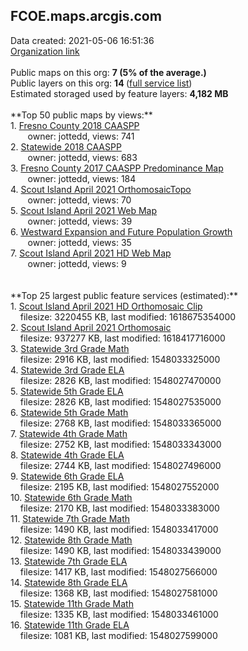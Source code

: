 <h2>FCOE.maps.arcgis.com</h2> Data created: 2021-05-06 16:51:36 <br /><a target='new' href='https://FCOE.maps.arcgis.com'>Organization link</a><br /><br />Public maps on this org: <b>7 (5% of the average.)</b><br />Public layers on this org: <b>14 </b>(<a target='new' href='https://services.arcgis.com/MnZMohxiFr5lwcq1/ArcGIS/rest/services'>full service list</a>)<br />Estimated storaged used by feature layers: <b>4,182 MB</b><br /><br />**Top 50 public maps by views:**<br />  1. <a target='new' href='https://www.arcgis.com/home/item.html?id=116087d4582449ad87ae401142845534'>Fresno County 2018 CAASPP</a> <br />  &nbsp;&nbsp;&nbsp;&nbsp; &nbsp;&nbsp;owner: jottedd, views: 741<br />  2. <a target='new' href='https://www.arcgis.com/home/item.html?id=48a6bd6b66d243f0926ccbd5e4cd4094'>Statewide 2018 CAASPP</a> <br />  &nbsp;&nbsp;&nbsp;&nbsp; &nbsp;&nbsp;owner: jottedd, views: 683<br />  3. <a target='new' href='https://www.arcgis.com/home/item.html?id=8809ad33c6c149dc98f086663736c846'>Fresno County 2017 CAASPP Predominance Map</a> <br />  &nbsp;&nbsp;&nbsp;&nbsp; &nbsp;&nbsp;owner: jottedd, views: 184<br />  4. <a target='new' href='https://www.arcgis.com/home/item.html?id=21296b982f1946f4b38cec8387a859d8'>Scout Island April 2021 OrthomosaicTopo</a> <br />  &nbsp;&nbsp;&nbsp;&nbsp; &nbsp;&nbsp;owner: jottedd, views: 70<br />  5. <a target='new' href='https://www.arcgis.com/home/item.html?id=c172671e388c47b89e63df15dfb8cd14'>Scout Island April 2021 Web Map</a> <br />  &nbsp;&nbsp;&nbsp;&nbsp; &nbsp;&nbsp;owner: jottedd, views: 39<br />  6. <a target='new' href='https://www.arcgis.com/home/item.html?id=8fd7f69d1e6f413c8f7676b4309252d0'>Westward Expansion and Future Population Growth</a> <br />  &nbsp;&nbsp;&nbsp;&nbsp; &nbsp;&nbsp;owner: jottedd, views: 35<br />  7. <a target='new' href='https://www.arcgis.com/home/item.html?id=ce5b419c7dee4e528fd925590679962d'>Scout Island April 2021 HD Web Map</a> <br />  &nbsp;&nbsp;&nbsp;&nbsp; &nbsp;&nbsp;owner: jottedd, views: 9<br /><br /><br />**Top 25 largest public feature services (estimated):**<br /> 1. <a target='new' href='https://www.arcgis.com/home/item.html?id=8a00b4be1c1e462dbe27f9d00fbbe683'>Scout Island April 2021 HD Orthomosaic Clip</a><br /> &nbsp;&nbsp;&nbsp;&nbsp;filesize: 3220455 KB, last modified: 1618675354000<br /> 2. <a target='new' href='https://www.arcgis.com/home/item.html?id=8192bc189e254a83876f0531cf6d70d5'>Scout Island April 2021 Orthomosaic</a><br /> &nbsp;&nbsp;&nbsp;&nbsp;filesize: 937277 KB, last modified: 1618417716000<br /> 3. <a target='new' href='https://www.arcgis.com/home/item.html?id=bec4eae176314ebfb6ed2cf6a07a595e'>Statewide 3rd Grade Math</a><br /> &nbsp;&nbsp;&nbsp;&nbsp;filesize: 2916 KB, last modified: 1548033325000<br /> 4. <a target='new' href='https://www.arcgis.com/home/item.html?id=265c8fa360624f4184123a3797317f2e'>Statewide 3rd Grade ELA</a><br /> &nbsp;&nbsp;&nbsp;&nbsp;filesize: 2826 KB, last modified: 1548027470000<br /> 5. <a target='new' href='https://www.arcgis.com/home/item.html?id=9b7a8f0362e64f5ab40090cac1b4fc08'>Statewide 5th Grade ELA</a><br /> &nbsp;&nbsp;&nbsp;&nbsp;filesize: 2826 KB, last modified: 1548027535000<br /> 6. <a target='new' href='https://www.arcgis.com/home/item.html?id=8afc537cb0a44596959ad2cbb937ae5c'>Statewide 5th Grade Math</a><br /> &nbsp;&nbsp;&nbsp;&nbsp;filesize: 2768 KB, last modified: 1548033365000<br /> 7. <a target='new' href='https://www.arcgis.com/home/item.html?id=0c9e0369bdbd489d8dfd63835a05b299'>Statewide 4th Grade Math</a><br /> &nbsp;&nbsp;&nbsp;&nbsp;filesize: 2752 KB, last modified: 1548033343000<br /> 8. <a target='new' href='https://www.arcgis.com/home/item.html?id=e78dce625fda45129486289c3aa1b9a7'>Statewide 4th Grade ELA</a><br /> &nbsp;&nbsp;&nbsp;&nbsp;filesize: 2744 KB, last modified: 1548027496000<br /> 9. <a target='new' href='https://www.arcgis.com/home/item.html?id=46b0ee8d20554260927bd477ff3e4522'>Statewide 6th Grade ELA</a><br /> &nbsp;&nbsp;&nbsp;&nbsp;filesize: 2195 KB, last modified: 1548027552000<br /> 10. <a target='new' href='https://www.arcgis.com/home/item.html?id=24383e0fe03a442fa8060dde192814e8'>Statewide 6th Grade Math</a><br /> &nbsp;&nbsp;&nbsp;&nbsp;filesize: 2170 KB, last modified: 1548033383000<br /> 11. <a target='new' href='https://www.arcgis.com/home/item.html?id=4b22513d22364247834340100baab459'>Statewide 7th Grade Math</a><br /> &nbsp;&nbsp;&nbsp;&nbsp;filesize: 1490 KB, last modified: 1548033417000<br /> 12. <a target='new' href='https://www.arcgis.com/home/item.html?id=d6d75a86d6fe450eb2d3f7cd3b1f4e62'>Statewide 8th Grade Math</a><br /> &nbsp;&nbsp;&nbsp;&nbsp;filesize: 1490 KB, last modified: 1548033439000<br /> 13. <a target='new' href='https://www.arcgis.com/home/item.html?id=7fc18160e01f4bb7be4d7cc742f39527'>Statewide 7th Grade ELA</a><br /> &nbsp;&nbsp;&nbsp;&nbsp;filesize: 1417 KB, last modified: 1548027566000<br /> 14. <a target='new' href='https://www.arcgis.com/home/item.html?id=4a23891d27c74f7583b513bcaae0d849'>Statewide 8th Grade ELA</a><br /> &nbsp;&nbsp;&nbsp;&nbsp;filesize: 1368 KB, last modified: 1548027581000<br /> 15. <a target='new' href='https://www.arcgis.com/home/item.html?id=233c958f96ba4c948e7b5214a51067a7'>Statewide 11th Grade Math</a><br /> &nbsp;&nbsp;&nbsp;&nbsp;filesize: 1335 KB, last modified: 1548033461000<br /> 16. <a target='new' href='https://www.arcgis.com/home/item.html?id=89afdb83f2524587a0be1ac33921ab01'>Statewide 11th Grade ELA</a><br /> &nbsp;&nbsp;&nbsp;&nbsp;filesize: 1081 KB, last modified: 1548027599000<br />